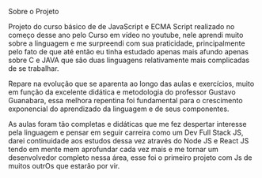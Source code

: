 Sobre o Projeto

Projeto do curso básico de de JavaScript e ECMA Script realizado no começo desse ano pelo Curso em vídeo no youtube, nele aprendi muito sobre a linguagem e me surpreendi com sua praticidade, principalmente pelo fato de que até então eu tinha estudado apenas mais afundo apenas sobre C e JAVA que são duas linguagens relativamente mais complicadas de se trabalhar.

Repare na evolução que se aparenta ao longo das aulas e exercícios, muito em função da excelente didática e metodologia do professor Gustavo Guanabara, essa melhora repentina foi fundamental para o crescimento exponencial do aprendizado da linguagem e de seus componentes.

As aulas foram tão completas e didáticas que me fez despertar interesse pela linguagem e pensar em seguir carreira como um Dev Full Stack JS, darei continuidade aos estudos dessa vez através do Node JS e React JS tendo em mente mem aprofundar cada vez mais e me tornar um desenvolvedor completo nessa área, esse foi o primeiro projeto com Js de muitos outrOs que estarão por vir.